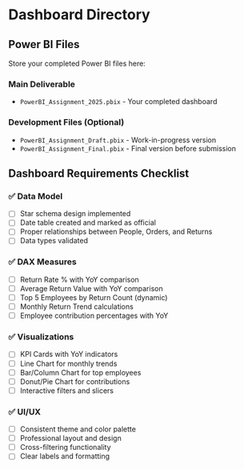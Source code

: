 # Dashboard Directory

## Power BI Files
Store your completed Power BI files here:

### Main Deliverable
- `PowerBI_Assignment_2025.pbix` - Your completed dashboard

### Development Files (Optional)
- `PowerBI_Assignment_Draft.pbix` - Work-in-progress version
- `PowerBI_Assignment_Final.pbix` - Final version before submission

## Dashboard Requirements Checklist

### ✅ Data Model
- [ ] Star schema design implemented
- [ ] Date table created and marked as official
- [ ] Proper relationships between People, Orders, and Returns
- [ ] Data types validated

### ✅ DAX Measures
- [ ] Return Rate % with YoY comparison
- [ ] Average Return Value with YoY comparison  
- [ ] Top 5 Employees by Return Count (dynamic)
- [ ] Monthly Return Trend calculations
- [ ] Employee contribution percentages with YoY

### ✅ Visualizations
- [ ] KPI Cards with YoY indicators
- [ ] Line Chart for monthly trends
- [ ] Bar/Column Chart for top employees
- [ ] Donut/Pie Chart for contributions
- [ ] Interactive filters and slicers

### ✅ UI/UX
- [ ] Consistent theme and color palette
- [ ] Professional layout and design
- [ ] Cross-filtering functionality
- [ ] Clear labels and formatting